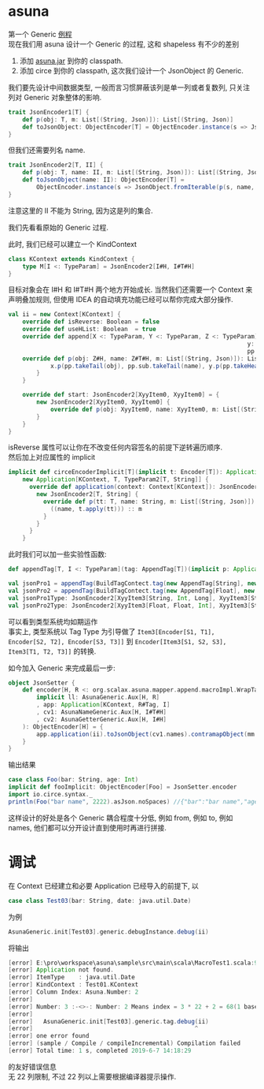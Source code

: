 asuna
============================================
第一个 Generic  [例程](https://github.com/scalax/asuna/blob/master/sample/src/main/scala/MacroTest1.scala)  
现在我们用 asuna 设计一个 Generic 的过程, 这和 shapeless 有不少的差别

1. 添加 [asuna.jar](https://github.com/djx314/asuna/blob/master/sample/lib/asuna_2.12-0.0.2-SNAP20181211.1.jar)
到你的 classpath.
1. 添加 circe 到你的 classpath, 这次我们设计一个 JsonObject 的 Generic.

我们要先设计中间数据类型, 一般而言习惯屏蔽该列是单一列或者复数列, 只关注列对 Generic 对象整体的影响.
```scala
trait JsonEncoder1[T] {
    def p(obj: T, m: List[(String, Json)]): List[(String, Json)]
    def toJsonObject: ObjectEncoder[T] = ObjectEncoder.instance(s => JsonObject.fromIterable(p(s, List.empty)))
}
```
但我们还需要列名 name.
```scala
trait JsonEncoder2[T, II] {
    def p(obj: T, name: II, m: List[(String, Json)]): List[(String, Json)]
    def toJsonObject(name: II): ObjectEncoder[T] =
        ObjectEncoder.instance(s => JsonObject.fromIterable(p(s, name, List.empty)))
}
```
注意这里的 II 不能为 String, 因为这是列的集合.

我们先看看原始的 Generic 过程.

此时, 我们已经可以建立一个 KindContext
```scala
class KContext extends KindContext {
    type M[I <: TypeParam] = JsonEncoder2[I#H, I#T#H]
}
```
目标对象会在 I#H 和 I#T#H 两个地方开始成长.
当然我们还需要一个 Context 来声明叠加规则, 但使用 IDEA 的自动填充功能已经可以帮你完成大部分操作.
```scala
val ii = new Context[KContext] {
    override def isReverse: Boolean = false
    override def useHList: Boolean  = true
    override def append[X <: TypeParam, Y <: TypeParam, Z <: TypeParam](x: JsonEncoder2[X#H, X#T#H],
                                                                    y: JsonEncoder2[Y#H, Y#T#H],
                                                                    pp: Plus[X, Y, Z]): JsonEncoder2[Z#H, Z#T#H] = new JsonEncoder2[Z#H, Z#T#H] {
    override def p(obj: Z#H, name: Z#T#H, m: List[(String, Json)]): List[(String, Json)] = {
            x.p(pp.takeTail(obj), pp.sub.takeTail(name), y.p(pp.takeHead(obj), pp.sub.takeHead(name), m))
        }
    }

    override def start: JsonEncoder2[XyyItem0, XyyItem0] = {
        new JsonEncoder2[XyyItem0, XyyItem0] {
            override def p(obj: XyyItem0, name: XyyItem0, m: List[(String, Json)]): List[(String, Json)] = m
        }
    }
}
```
isReverse 属性可以让你在不改变任何内容签名的前提下逆转遍历顺序.  
然后加上对应属性的 implicit
```scala
implicit def circeEncoderImplicit[T](implicit t: Encoder[T]): Application[KContext, T, TypeParam2[T, String]] =
    new Application[KContext, T, TypeParam2[T, String]] {
      override def application(context: Context[KContext]): JsonEncoder2[T, String] = {
        new JsonEncoder2[T, String] {
          override def p(tt: T, name: String, m: List[(String, Json)]): List[(String, Json)] = {
            ((name, t.apply(tt))) :: m
          }
        }
      }
    }
```

此时我们可以加一些实验性函数:
```scala
def appendTag[T, I <: TypeParam](tag: AppendTag[T])(implicit p: Application[KContext, T, I]): KContext#M[I] = p.application(ii)

val jsonPro1 = appendTag(BuildTagContect.tag(new AppendTag[String], new AppendTag[Int], new AppendTag[Long]))
val jsonPro2 = appendTag(BuildTagContect.tag(new AppendTag[Float], new AppendTag[Float], new AppendTag[Int]))
val jsonPro1Type: JsonEncoder2[XyyItem3[String, Int, Long], XyyItem3[String, String, String]] = jsonPro1
val jsonPro2Type: JsonEncoder2[XyyItem3[Float, Float, Int], XyyItem3[String, String, String]] = jsonPro2
```
可以看到类型系统均如期运作  
事实上, 类型系统以 Tag Type 为引导做了 `Item3[Encoder[S1, T1], Encoder[S2, T2], Encoder[S3, T3]]` 到 `Encoder[Item3[S1, S2, S3], Item3[T1, T2, T3]]` 的转换.

如今加入 Generic 来完成最后一步:
```scala
object JsonSetter {
    def encoder[H, R <: org.scalax.asuna.mapper.append.macroImpl.WrapTag, I <: TypeParam](
        implicit ll: AsunaGeneric.Aux[H, R]
        , app: Application[KContext, R#Tag, I]
        , cv1: AsunaNameGeneric.Aux[H, I#T#H]
        , cv2: AsunaGetterGeneric.Aux[H, I#H]
    ): ObjectEncoder[H] = {
        app.application(ii).toJsonObject(cv1.names).contramapObject(mm => cv2.getter(mm))
    }
}
```
输出结果
```scala
case class Foo(bar: String, age: Int)
implicit def fooImplicit: ObjectEncoder[Foo] = JsonSetter.encoder
import io.circe.syntax._
println(Foo("bar name", 2222).asJson.noSpaces) //{"bar":"bar name","age":2222}
```

这样设计的好处是各个 Generic 耦合程度十分低, 例如 from, 例如 to, 例如 names,
他们都可以分开设计直到使用时再进行拼接.

调试
========================
在 Context 已经建立和必要 Application 已经导入的前提下, 以
```scala
case class Test03(bar: String, date: java.util.Date)
```
为例
```scala
AsunaGeneric.init[Test03].generic.debugInstance.debug(ii)
```
将输出
```scala
[error] E:\pro\workspace\asuna\sample\src\main\scala\MacroTest1.scala:93:46:
[error] Application not found.
[error] ItemType    : java.util.Date
[error] KindContext : Test01.KContext
[error] Column Index: Asuna.Number: 2
[error]
[error] Number: 3 :-<>-: Number: 2 Means index = 3 * 22 + 2 = 68(1 based)
[error]
[error]   AsunaGeneric.init[Test03].generic.tag.debug(ii)
[error]                                              ^
[error] one error found
[error] (sample / Compile / compileIncremental) Compilation failed
[error] Total time: 1 s, completed 2019-6-7 14:18:29
```
的友好错误信息  
无 22 列限制, 不过 22 列以上需要根据编译器提示操作.
